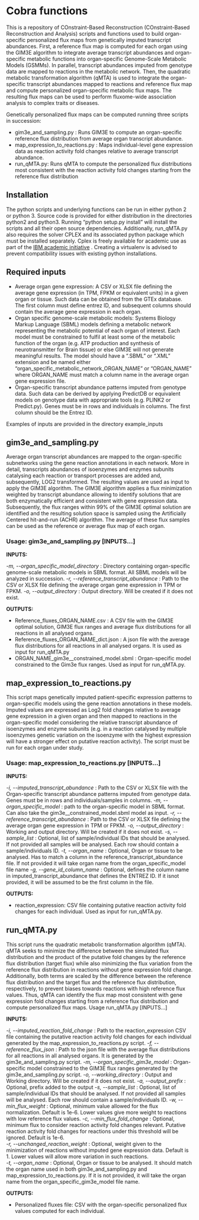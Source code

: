 # Cobra functions
This is a repository of COnstraint-Based Reconstruction (COnstraint-Based Reconstruction and Analysis) scripts and functions used to build organ-specific personalized flux maps from genetically imputed transcript abundances. First, a reference flux map is computed for each organ using the GIM3E algorithm to integrate average transcript abundances and organ-specific metabolic functions into organ-specific Genome-Scale Metabolic Models (GSMMs). In parallel, transcript abundances imputed from genotype data are mapped to reactions in the metabolic network. Then, the quadratic metabolic transformation algorithm (qMTA) is used to integrate the organ-specific transcript abundances mapped to reactions and reference flux map and compute personalized organ-specific metabolic flux maps. The resulting flux maps can be used to perform fluxome-wide association analysis to complex traits or diseases. 

Genetically personalized flux maps can be computed running three scripts in succession:

 - gim3e_and_sampling.py : Runs GIM3E  to compute an organ-specific reference flux distribution from average organ transcript abundance.
 - map_expression_to_reactions.py :  Maps individual-level gene expression data as reaction activity fold changes relative to average transcript abundance. 
 - run_qMTA.py: Runs qMTA to compute the personalized flux distributions most consistent with the reaction activity fold changes starting from the reference flux distribution 
## Installation
The python scripts and underlying functions can be run in either python 2 or python 3. Source code is provided for either distribution in the directories python2 and  python3. Running “python setup.py install” will install the scripts and all their open source dependencies. Additionally, run_qMTA.py also requires the solver  CPLEX and its associated python package which must be installed separately. Cplex is freely available for academic use as part of the [IBM academic initiative](https://www.ibm.com/support/pages/ibm-ilog-optimization-academic-initiative) . Creating a virtualenv is advised to prevent compatibility issues with existing python installations.  
## Required inputs
 - Average organ gene expression: A CSV or XLSX file defining the average gene expression (in TPM, FPKM or equivalent units) in a given organ or tissue. Such data can be obtained from the GTEx database. The first column must define entrez ID, and subsequent columns should contain the average gene expression in each organ. 
 - Organ specific genome-scale metabolic models: Systems Biology Markup Language (SBML) models defining a metabolic network representing the metabolic potential of each organ of interest. Each model must be constrained to fulfil at least some of the metabolic function of the organ (e.g. ATP production and synthesis of neurotransmitter for Brain tissue) or else GIM3E will not generate meaningful results. The model should have a “.SBML” or “.XML” extension and be named either “organ_specific_metabolic_network_ORGAN_NAME” or “ORGAN_NAME” where ORGAN_NAME must match a column name in the average organ gene expression file. 
 - Organ-specific transcript abundance patterns imputed from genotype data. Such data can be derived by applying PredictDB or equivalent models on genotype data with appropriate tools (e.g. PLINK2 or Predict.py). Genes must be in rows and individuals in columns. The first column should be the Entrez ID.

Examples of inputs are provided in the directory example_inputs
## gim3e_and_sampling.py
Average organ transcript abundances are mapped to the organ-specific subnetworks using the gene reaction annotations in each network. More in detail, transcripts abundances of isoenzymes and enzymes subunits catalysing each reaction or transport processes are added and, subsequently, LOG2 transformed. The resulting values are used as input to apply the GIM3E algorithm. The GIM3E algorithm applies a flux minimization weighted by transcript abundance allowing to identify solutions that are both enzymatically efficient and consistent with gene expression data. Subsequently, the flux ranges within 99% of the GIM3E optimal solution are identified and the resulting solution space is sampled using the Artificially Centered hit-and-run (ACHR) algorithm. The average of these flux samples can be used as the reference or average flux map of each organ.

### **Usage: 	gim3e_and_sampling.py [INPUTS...]** 

**INPUTS:**

*-m, --organ_specific_model_directory*  : Directory containing organ-specific genome-scale metabolic models in SBML format. All SBML models will be analyzed in succession. 
*-r, --reference_transcript_abundance* :  Path to the CSV or XLSX file defining the average organ gene expression in TPM or FPKM.
*-o, --output_directory* : Output directory. Will be created if it does not exist. 

**OUTPUTS:**
 
 - Reference_fluxes_ORGAN_NAME.csv : A CSV file with the GIM3E optimal solution, GIM3E flux ranges and average flux distributions for all reactions in all analysed organs. 
 - Reference_fluxes_ORGAN_NAME_dict.json : A json file with the average flux distributions for all reactions in all analysed organs. It is used as input for run_qMTA.py
 - ORGAN_NAME_gim3e__constrained_model.sbml : Organ-specific model constrained to the Gim3e flux ranges. Used as input for run_qMTA.py. 
## map_expression_to_reactions.py
This script maps genetically imputed patient-specific expression patterns to organ-specific models using the gene reaction annotations in these models. Imputed values are expressed as Log2 fold changes relative to average gene expression in a given organ and then mapped to reactions in the organ-specific model considering the relative transcript abundance of isoenzymes and enzyme subunits (e.g. in a reaction catalysed by multiple isoenzymes genetic variation on the isoenzyme with the highest expression will have a stronger effect on putative reaction activity). The script must be run for each organ under study. 
### Usage: map_expression_to_reactions.py [INPUTS...] 
**INPUTS:**

*-i, --imputed_transcript_abundance* : Path to the CSV or XLSX file with the Organ-specific transcript abundance patterns imputed from genotype data. Genes must be in rows and individuals/samples in columns. 
*-m, --organ_specific_model* : path to the organ-specific model in SBML format. Can also take the gim3e__constrained_model.sbml model as input. 
*-r, --reference_transcript_abundance* :  Path to the CSV or XLSX file defining the average organ gene expression in TPM or FPKM.
*-o, --output_directory* : Working and output directory. Will be created if it does not exist. 
*-s, --sample_list* : Optional, list of sample/individual IDs that should be analysed. If not provided all samples will be analysed. Each row should contain a sample/individuals ID.
*-t, --organ_name* :  Optional, Organ or tissue to be analysed. Has to match a column in the reference_transcript_abundance file. If not provided it will take organ name from the  organ_specific_model file name
*-g, --gene_id_column_name* : Optional, defines the column name in imputed_transcript_abundance that defines the ENTREZ ID. If it isnot provided, it will be assumed to be the first column in the file. 

**OUTPUTS:**

- reaction_expression: CSV file containing putative reaction activity fold changes for each individual. Used as input for run_qMTA.py.
## run_qMTA.py
This script runs the quadratic metabolic transformation algorithm (qMTA). qMTA seeks to minimize the difference between the simulated flux distribution and the product of the putative fold changes by the reference flux distribution (target flux) while also minimizing the flux variation from the reference flux distribution in reactions without gene expression fold change. Additionally, both terms are scaled by the difference between the reference flux distribution and the target flux and the reference flux distribution, respectively, to prevent biases towards reactions with high reference flux values. Thus, qMTA can identify the flux map most consistent with gene expression fold changes starting from a reference flux distribution and compute personalized flux maps.
Usage run_qMTA.py [INPUTS...] 

**INPUTS:**

*-i, --imputed_reaction_fold_change* : Path to the reaction_expression CSV file containing the putative reaction activity fold changes for each individual generated by the map_expression_to_reactions.py script.
*-f, --reference_flux_json* : Path to the json file with the average flux distributions for all reactions in all analysed organs. It is generated by the gim3e_and_sampling.py script.
*-m, --organ_specific_gim3e_model* : Organ-specific model constrained to the GIM3E flux ranges generated by the gim3e_and_sampling.py script.
*-o, --working_directory* : Output and Working directory. Will be created if it does not exist.
*-a, --output_prefix* : Optional, prefix added to the output
*-s, --sample_list* : Optional, list of sample/individual IDs that should be analysed. If not provided all samples will be analysed. Each row should contain a sample/individuals ID.
*-w, --min_flux_weight* : Optional, minimum value allowed for the flux normalization. Default is 1e-6. Lower values give more weight to reactions with low reference flux values.
*-c, --min_flux_fold_change* : Optional, minimum flux to consider reaction activity fold changes relevant. Putative reaction activity fold changes for reactions under this threshold will be ignored. Default is 1e-6.  
*-r, --unchanged_reaction_weight* : Optional, weight given to the minimization of reactions without imputed gene expression data. Default is 1. Lower values will allow more variation in such reactions.  
*-t, --organ_name* : Optional, Organ or tissue to be analysed. It should match  the organ name used in both gim3e_and_sampling.py and map_expression_to_reactions.py. If it is not provided, it will take the organ name from the organ_specific_gim3e_model file name. 

**OUTPUTS:**
 - Personalized fluxes file: CSV with the organ-specific personalized flux values computed for each individual. 
